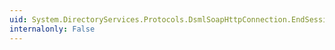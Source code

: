 ```yaml
---
uid: System.DirectoryServices.Protocols.DsmlSoapHttpConnection.EndSession
internalonly: False
---
```

